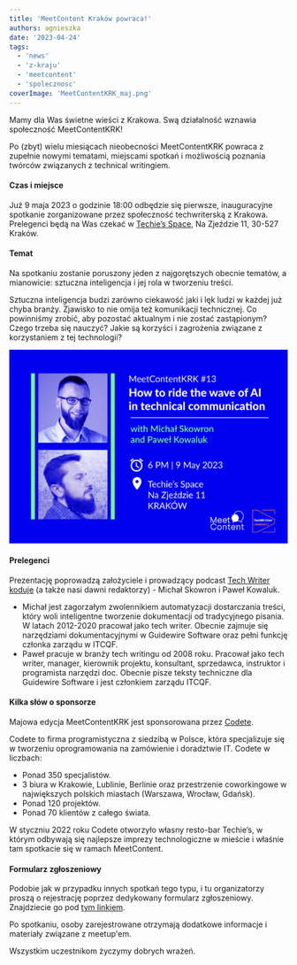 ```yaml
---
title: 'MeetContent Kraków powraca!'
authors: agnieszka
date: '2023-04-24'
tags:
  - 'news'
  - 'z-kraju'
  - 'meetcontent'
  - 'spolecznosc'
coverImage: 'MeetContentKRK_maj.png'
---
```


Mamy dla Was świetne wieści z Krakowa. Swą działalność wznawia społeczność
MeetContentKRK!

<!--truncate-->

Po (zbyt) wielu miesiącach nieobecności MeetContentKRK powraca z zupełnie nowymi
tematami, miejscami spotkań i możliwością poznania twórców związanych z
technical writingiem.

#### **Czas i miejsce**

Już 9 maja 2023 o godzinie 18:00 odbędzie się pierwsze, inauguracyjne spotkanie
zorganizowane przez społeczność techwriterską z Krakowa. Prelegenci będą na Was
czekać w [Techie’s Space](https://www.facebook.com/techies.krakow/), Na Zjeździe
11, 30-527 Kraków.

#### **Temat**

Na spotkaniu zostanie poruszony jeden z najgorętszych obecnie tematów, a
mianowicie: sztuczna inteligencja i jej rola w tworzeniu treści.

Sztuczna inteligencja budzi zarówno ciekawość jaki i lęk ludzi w każdej już
chyba branży. Zjawisko to nie omija też komunikacji technicznej. Co powinniśmy
zrobić, aby pozostać aktualnym i nie zostać zastąpionym? Czego trzeba się
nauczyć? Jakie są korzyści i zagrożenia związane z korzystaniem z tej
technologii?

![](images/MeetContentKRKGrafika-e1682332531477.png)

#### **Prelegenci**

Prezentację poprowadzą założyciele i prowadzący podcast
[Tech Writer koduje](https://techwriterkoduje.pl/) (a także nasi dawni
redaktorzy) - Michał Skowron i Paweł Kowaluk.

- Michał jest zagorzałym zwolennikiem automatyzacji dostarczania treści, który
  woli inteligentne tworzenie dokumentacji od tradycyjnego pisania. W latach
  2012-2020 pracował jako tech writer. Obecnie zajmuje się narzędziami
  dokumentacyjnymi w Guidewire Software oraz pełni funkcję członka zarządu w
  ITCQF.
- Paweł pracuje w branży tech writingu od 2008 roku. Pracował jako tech writer,
  manager, kierownik projektu, konsultant, sprzedawca, instruktor i programista
  narzędzi doc. Obecnie pisze teksty techniczne dla Guidewire Software i jest
  członkiem zarządu ITCQF.

#### Kilka słów o sponsorze

Majowa edycja MeetContentKRK jest sponsorowana przez
[Codete](https://codete.com/).

Codete to firma programistyczna z siedzibą w Polsce, która specjalizuje się w
tworzeniu oprogramowania na zamówienie i doradztwie IT. Codete w liczbach:

- Ponad 350 specjalistów.
- 3 biura w Krakowie, Lublinie, Berlinie oraz przestrzenie coworkingowe w
  największych polskich miastach (Warszawa, Wrocław, Gdańsk).
- Ponad 120 projektów.
- Ponad 70 klientów z całego świata.

W styczniu 2022 roku Codete otworzyło własny resto-bar Techie’s, w którym
odbywają się najlepsze imprezy technologiczne w mieście i właśnie tam spotkacie
się w ramach MeetContent.

#### Formularz zgłoszeniowy

Podobie jak w przypadku innych spotkań tego typu, i tu organizatorzy proszą o
rejestrację poprzez dedykowany formularz zgłoszeniowy. Znajdziecie go pod
[tym linkiem](https://docs.google.com/forms/d/e/1FAIpQLSd0w-3Zb9weQspmrzWuuNPN__IdUFPjNZ6uXNjJYQ-rbouOig/viewform).

Po spotkaniu, osoby zarejestrowane otrzymają dodatkowe informacje i materiały
związane z meetup'em.

Wszystkim uczestnikom życzymy dobrych wrażeń.
